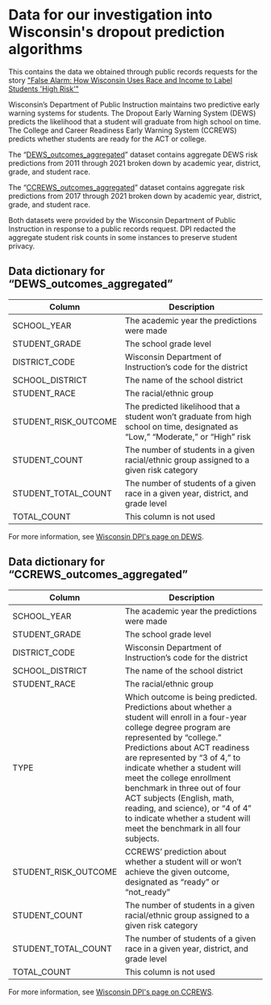 # Data for our investigation into Wisconsin's dropout prediction algorithms

This contains the data we obtained through public records requests for the story ["False Alarm: How Wisconsin Uses Race and Income to Label Students 'High Risk'"](https://themarkup.org/machine-learning/2023/04/27/false-alarm-how-wisconsin-uses-race-and-income-to-label-students-high-risk)

Wisconsin’s Department of Public Instruction maintains two predictive early warning systems for students. The Dropout Early Warning System (DEWS) predicts the likelihood that a student will graduate from high school on time. The College and Career Readiness Early Warning System (CCREWS) predicts whether students are ready for the ACT or college.

The “[DEWS_outcomes_aggregated](dews_outcomes_aggregated.csv)” dataset contains aggregate DEWS risk predictions from 2011 through 2021 broken down by academic year, district, grade, and student race.

The “[CCREWS_outcomes_aggregated](ccrews_outcomes_aggregated.csv)” dataset contains aggregate risk predictions from 2017 through 2021 broken down by academic year, district, grade, and student race.

Both datasets were provided by the Wisconsin Department of Public Instruction in response to a public records request. DPI redacted the aggregate student risk counts in some instances to preserve student privacy.

## Data dictionary for “DEWS_outcomes_aggregated”


| Column | Description |
| ------ | ----------- |
| SCHOOL_YEAR | The academic year the predictions were made |
| STUDENT_GRADE | The school grade level |
|DISTRICT_CODE | Wisconsin Department of Instruction’s code for the district |
| SCHOOL_DISTRICT | The name of the school district |
| STUDENT_RACE | The racial/ethnic group |
| STUDENT_RISK_OUTCOME | The predicted likelihood that a student won’t graduate from high school on time, designated as “Low,” “Moderate,” or “High” risk |
| STUDENT_COUNT | The number of students in a given racial/ethnic group assigned to a given risk category |
| STUDENT_TOTAL_COUNT | The number of students of a given race in a given year, district, and grade level |
| TOTAL_COUNT | This column is not used |


For more information, see [Wisconsin DPI's page on DEWS](https://dpi.wi.gov/wisedash/districts/about-data/dews).


## Data dictionary for “CCREWS_outcomes_aggregated”



| Column | Description |
| ------ | ----------- |
| SCHOOL_YEAR | The academic year the predictions were made |
| STUDENT_GRADE | The school grade level |
| DISTRICT_CODE | Wisconsin Department of Instruction’s code for the district |
| SCHOOL_DISTRICT | The name of the school district |
| STUDENT_RACE | The racial/ethnic group |
| TYPE | Which outcome is being predicted. Predictions about whether a student will enroll in a four-year college degree program are represented by “college.” Predictions about ACT readiness are represented by “3 of 4,” to indicate whether a student will meet the college enrollment benchmark in three out of four ACT subjects (English, math, reading, and science), or “4 of 4” to indicate whether a student will meet the benchmark in all four subjects. |
| STUDENT_RISK_OUTCOME | CCREWS’ prediction about whether a student will or won’t achieve the given outcome, designated as “ready” or “not_ready” |
| STUDENT_COUNT | The number of students in a given racial/ethnic group assigned to a given risk category |
| STUDENT_TOTAL_COUNT | The number of students of a given race in a given year, district, and grade level |
| TOTAL_COUNT | This column is not used |


For more information, see [Wisconsin DPI's page on CCREWS](https://dpi.wi.gov/ews/college-career-readiness).


